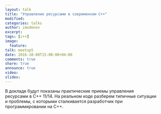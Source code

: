 ```yaml
---
layout: talk
title: "Управление ресурсами в современном С++"
modified:
categories: talks
author: imodenov
excerpt:
tags: [c++]
image:
  feature:
talk: meetup5
date: 2016-10-08T15:00:00+04:00
comments: true
share: true
announce: true
video:
slides: 
---
```


В докладе будут показаны практические приемы управления ресурсами в С++ 11/14.
На реальном коде разберем типичные ситуации и проблемы, с которыми
сталкивается разработчик при программировании на С++.

